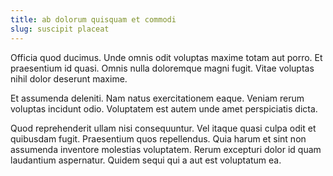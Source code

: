 ```yaml
---
title: ab dolorum quisquam et commodi
slug: suscipit placeat
---
```


Officia quod ducimus. Unde omnis odit voluptas maxime totam aut porro. Et praesentium id quasi. Omnis nulla doloremque magni fugit. Vitae voluptas nihil dolor deserunt maxime.

Et assumenda deleniti. Nam natus exercitationem eaque. Veniam rerum voluptas incidunt odio. Voluptatem est autem unde amet perspiciatis dicta.

Quod reprehenderit ullam nisi consequuntur. Vel itaque quasi culpa odit et quibusdam fugit. Praesentium quos repellendus. Quia harum et sint non assumenda inventore molestias voluptatem. Rerum excepturi dolor id quam laudantium aspernatur. Quidem sequi qui a aut est voluptatum ea.
